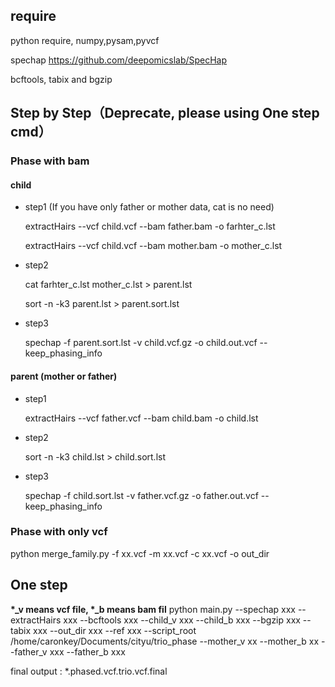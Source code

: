 ## require
python require, numpy,pysam,pyvcf


spechap https://github.com/deepomicslab/SpecHap


bcftools, tabix and bgzip


## Step by Step（Deprecate, please using One step cmd）
### Phase with bam 
#### child 
* step1 (If you have only father or mother data, cat is no need)
  
  extractHairs --vcf child.vcf --bam father.bam -o farhter_c.lst
  
  extractHairs --vcf child.vcf --bam mother.bam -o mother_c.lst
* step2

    cat farhter_c.lst mother_c.lst > parent.lst

    sort -n -k3 parent.lst > parent.sort.lst
* step3

    spechap -f parent.sort.lst -v child.vcf.gz -o child.out.vcf --keep_phasing_info

#### parent (mother or father)
* step1

  extractHairs --vcf father.vcf --bam child.bam -o child.lst
* step2

  sort -n -k3 child.lst > child.sort.lst
* step3

  spechap -f child.sort.lst -v father.vcf.gz -o father.out.vcf --keep_phasing_info

### Phase with only vcf
python merge_family.py -f xx.vcf -m xx.vcf -c xx.vcf -o out_dir
## One step
**\*_v means vcf file, \*_b means bam fil**
python main.py --spechap xxx --extractHairs xxx --bcftools xxx --child_v xxx --child_b xxx --bgzip xxx --tabix xxx --out_dir xxx --ref xxx --script_root /home/caronkey/Documents/cityu/trio_phase --mother_v xx --mother_b xx --father_v xxx --father_b xxx


final output : *.phased.vcf.trio.vcf.final